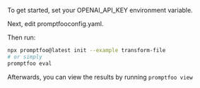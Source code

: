 To get started, set your OPENAI_API_KEY environment variable.

Next, edit promptfooconfig.yaml.

Then run:

```bash
npx promptfoo@latest init --example transform-file
# or simply
promptfoo eval
```

Afterwards, you can view the results by running `promptfoo view`
